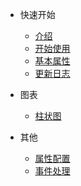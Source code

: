 <!-- 侧边栏 -->

- 快速开始

  - [介绍](base-quickstart.md)
  - [开始使用](base-usage.md)
  - [基本属性](base-options.md)
  - [更新日志](change-log.md)

- 图表

  - [柱状图](chart-bar.md)

- 其他
  - [属性配置](setting-demo.md)
  - [事件处理](event-demo.md)
